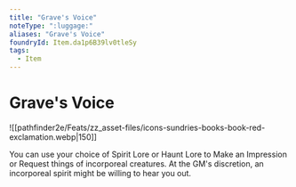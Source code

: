 ```yaml
---
title: "Grave's Voice"
noteType: ":luggage:"
aliases: "Grave's Voice"
foundryId: Item.da1p6B39lv0tleSy
tags:
  - Item
---
```


# Grave's Voice
![[pathfinder2e/Feats/zz_asset-files/icons-sundries-books-book-red-exclamation.webp|150]]

You can use your choice of Spirit Lore or Haunt Lore to Make an Impression or Request things of incorporeal creatures. At the GM's discretion, an incorporeal spirit might be willing to hear you out.

